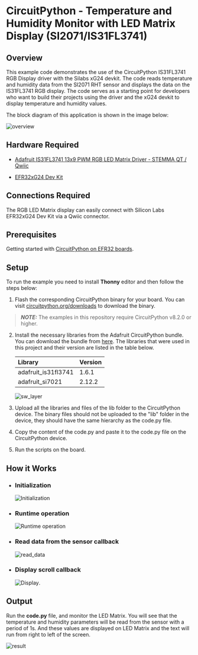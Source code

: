 # CircuitPython - Temperature and Humidity Monitor with LED Matrix Display (SI2071/IS31FL3741) #

## Overview ##

This example code demonstrates the use of the CircuitPython IS31FL3741 RGB Display driver with the Silabs xG24 devkit. The code reads temperature and humidity data from the SI2071 RHT sensor and displays the data on the IS31FL3741 RGB display. The code serves as a starting point for developers who want to build their projects using the driver and the xG24 devkit to display temperature and humidity values.

The block diagram of this application is shown in the image below:

![overview](docs/overview.png)

## Hardware Required ##

- [Adafruit IS31FL3741 13x9 PWM RGB LED Matrix Driver - STEMMA QT / Qwiic](https://www.adafruit.com/product/5201)

- [EFR32xG24 Dev Kit](https://www.silabs.com/development-tools/wireless/efr32xg24-dev-kit?tab=overview)

## Connections Required ##

The RGB LED Matrix display can easily connect with Silicon Labs
EFR32xG24 Dev Kit via a Qwiic connector.

## Prerequisites ##

Getting started with [CircuitPython on EFR32 boards](../doc/running_circuitpython.md).

## Setup ##

To run the example you need to install **Thonny** editor and then follow the steps below:

1. Flash the corresponding CircuitPython binary for your board. You can visit [circuitpython.org/downloads](https://circuitpython.org/downloads?q=silabs) to download the binary.

> **_NOTE:_** The examples in this repository require CircuitPython v8.2.0 or higher.

2. Install the necessary libraries from the Adafruit CircuitPython bundle. You can download the bundle from [here](https://circuitpython.org/libraries). The libraries that were used in this project and their version are listed in the table below.

    | Library           | Version           |
    |:----------------- |:------------------|
    | adafruit_is31fl3741 |       1.6.1       |
    | adafruit_si7021  |       2.12.2      |

    ![sw_layer](docs/layer.png)
3. Upload all the libraries and files of the lib folder to the CircuitPython device. The binary files should not be uploaded to the "lib" folder in the device, they should have the same hierarchy as the code.py file.

4. Copy the content of the code.py and paste it to the code.py file on the CircuitPython device.

5. Run the scripts on the board.

## How it Works ##

- ### Initialization ###

    ![Initialization](docs/init.png)

- ### Runtime operation ###

    ![Runtime operation](docs/runtime.png)

- ### Read data from the sensor callback ###

    ![read_data](docs/read_sensor_data_event.png)

- ### Display scroll callback ###

    ![Display](docs/display_scroll.png).

## Output ##

Run the **code.py** file, and monitor the LED Matrix. You will see that the temperature and humidity parameters will be read from the sensor with a period of 1s. And these values ​​are displayed on LED Matrix and the text will run from right to left of the screen.

![result](docs/result.gif)

